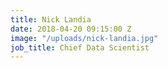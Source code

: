 ```yaml
---
title: Nick Landia
date: 2018-04-20 09:15:00 Z
image: "/uploads/nick-landia.jpg"
job_title: Chief Data Scientist
---
```


